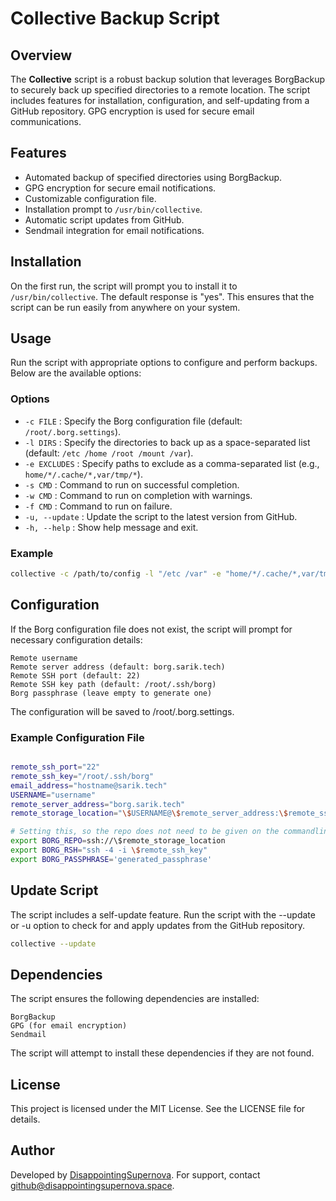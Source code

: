 # Collective Backup Script

## Overview

The **Collective** script is a robust backup solution that leverages BorgBackup to securely back up specified directories to a remote location. The script includes features for installation, configuration, and self-updating from a GitHub repository. GPG encryption is used for secure email communications.

## Features

- Automated backup of specified directories using BorgBackup.
- GPG encryption for secure email notifications.
- Customizable configuration file.
- Installation prompt to `/usr/bin/collective`.
- Automatic script updates from GitHub.
- Sendmail integration for email notifications.

## Installation

On the first run, the script will prompt you to install it to `/usr/bin/collective`. The default response is "yes". This ensures that the script can be run easily from anywhere on your system.

## Usage

Run the script with appropriate options to configure and perform backups. Below are the available options:

### Options

- `-c FILE` : Specify the Borg configuration file (default: `/root/.borg.settings`).
- `-l DIRS` : Specify the directories to back up as a space-separated list (default: `/etc /home /root /mount /var`).
- `-e EXCLUDES` : Specify paths to exclude as a comma-separated list (e.g., `home/*/.cache/*,var/tmp/*`).
- `-s CMD` : Command to run on successful completion.
- `-w CMD` : Command to run on completion with warnings.
- `-f CMD` : Command to run on failure.
- `-u, --update` : Update the script to the latest version from GitHub.
- `-h, --help` : Show help message and exit.

### Example

```sh
collective -c /path/to/config -l "/etc /var" -e "home/*/.cache/*,var/tmp/*" -s "echo Backup Successful" -w "echo Backup Completed with Warnings" -f "echo Backup Failed"

```
## Configuration

If the Borg configuration file does not exist, the script will prompt for necessary configuration details:

    Remote username
    Remote server address (default: borg.sarik.tech)
    Remote SSH port (default: 22)
    Remote SSH key path (default: /root/.ssh/borg)
    Borg passphrase (leave empty to generate one)

The configuration will be saved to /root/.borg.settings.

### Example Configuration File

``` sh

remote_ssh_port="22"
remote_ssh_key="/root/.ssh/borg"
email_address="hostname@sarik.tech"
USERNAME="username"
remote_server_address="borg.sarik.tech"
remote_storage_location="\$USERNAME@\$remote_server_address:\$remote_ssh_port/mount/\$USERNAME/borg"

# Setting this, so the repo does not need to be given on the commandline:
export BORG_REPO=ssh://\$remote_storage_location
export BORG_RSH="ssh -4 -i \$remote_ssh_key"
export BORG_PASSPHRASE='generated_passphrase'
```

## Update Script

The script includes a self-update feature. Run the script with the --update or -u option to check for and apply updates from the GitHub repository.

``` sh
collective --update
```

## Dependencies

The script ensures the following dependencies are installed:

    BorgBackup
    GPG (for email encryption)
    Sendmail

The script will attempt to install these dependencies if they are not found.

## License

This project is licensed under the MIT License. See the LICENSE file for details.

## Author

Developed by [DisappointingSupernova](https://github.com/disappointingsupernova). For support, contact github@disappointingsupernova.space.